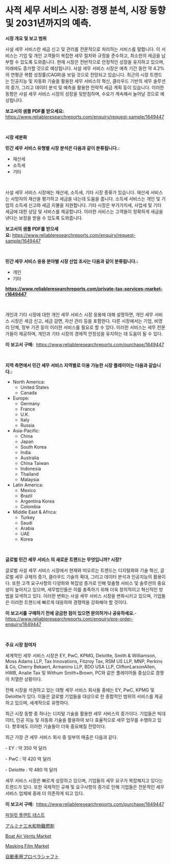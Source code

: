 <p><h1>사적 세무 서비스 시장: 경쟁 분석, 시장 동향 및 2031년까지의 예측.</h1></p><p><strong>시장 개요 및 보고 범위</strong></p>
<p><p>사설 세무 서비스란 세금 신고 및 관리를 전문적으로 처리하는 서비스를 말합니다. 이 서비스는 기업 및 개인 고객들이 복잡한 세무 절차와 규정을 준수하고, 최소한의 세금을 납부할 수 있도록 도와줍니다. 현재 시장은 전반적으로 안정적인 성장을 유지하고 있으며, 미래에도 증가할 것으로 예상됩니다. 사설 세무 서비스 시장은 예측 기간 동안 약 4.2%의 연평균 복합 성장률(CAGR)을 보일 것으로 전망되고 있습니다. 최근의 시장 트렌드는 인공지능 및 자동화 기술을 활용한 세무 서비스의 혁신, 클라우드 기반의 세무 솔루션의 증가, 그리고 데이터 분석 및 예측을 활용한 전략적 세금 계획 등이 있습니다. 이러한 동향은 사설 세무 서비스 시장의 성장을 뒷받침하며, 수요가 계속해서 늘어날 것으로 예상됩니다.</p></p>
<p><strong>보고서의 샘플 PDF를 받으세요:</strong> <a href="https://www.reliableresearchreports.com/enquiry/request-sample/1649447">https://www.reliableresearchreports.com/enquiry/request-sample/1649447</a></p>
<p>&nbsp;</p>
<p><strong>시장 세분화</strong></p>
<p><strong>민간 세무 서비스 유형별 시장 분석은 다음과 같이 분류됩니다.:</strong></p>
<p><ul><li>재산세</li><li>소득세</li><li>기타</li></ul></p>
<p>&nbsp;</p>
<p><p>사설 세무 서비스 시장에는 재산세, 소득세, 기타 시장 종류가 있습니다. 재산세 서비스는 사망자의 재산을 평가하고 세금을 내는데 도움을 줍니다. 소득세 서비스는 개인 및 기업의 소득세 신고와 세금 지불을 지원합니다. 기타 시장은 부가가치세, 사업세 및 기타 세금에 대한 상담 및 서비스를 제공합니다. 이러한 서비스는 고객들이 정확하게 세금을 낸다는 보장을 받을 수 있도록 도와줍니다.</p></p>
<p><strong>보고서의 샘플 PDF를 받으세요:</strong>&nbsp;<a href="https://www.reliableresearchreports.com/enquiry/request-sample/1649447">https://www.reliableresearchreports.com/enquiry/request-sample/1649447</a></p>
<p>&nbsp;</p>
<p><strong> 민간 세무 서비스 응용 분야별 시장 산업 조사는 다음과 같이 분류됩니다.:</strong></p>
<p><ul><li>개인</li><li>기타</li></ul></p>
<p><strong><a href="https://www.reliableresearchreports.com/private-tax-services-market-r1649447">https://www.reliableresearchreports.com/private-tax-services-market-r1649447</a></strong></p>
<p>&nbsp;</p>
<p><p>개인과 기타 시장에 대한 개인 세무 서비스 시장 응용에 대해 설명하면, 개인 세무 서비스 시장은 세금 신고, 세금 감면, 자산 관리 등을 포함한다. 다른 시장에서는 기업, 비영리 단체, 정부 기관 등이 이러한 서비스를 필요로 할 수 있다. 이러한 서비스는 세무 전문가들이 제공하며, 개인과 기타 시장의 경제적 안정성을 유지하는 데 도움이 될 수 있다.</p></p>
<p><strong>이 보고서 구매:</strong>&nbsp; <a href="https://www.reliableresearchreports.com/purchase/1649447">https://www.reliableresearchreports.com/purchase/1649447</a></p>
<p>&nbsp;</p>
<p><strong>지역 측면에서 민간 세무 서비스 지역별로 이용 가능한 시장 플레이어는 다음과 같습니다.:</strong></p>
<p><ul>
    <li>
        North America:
        <ul>
            <li>United States</li>
            <li>Canada</li>
        </ul>
    </li>
    <li>
        Europe:
        <ul>
            <li>Germany</li>
            <li>France</li>
            <li>U.K.</li>
            <li>Italy</li>
            <li>Russia</li>
        </ul>
    </li>
    <li>
        Asia-Pacific:
        <ul>
            <li>China</li>
            <li>Japan</li>
            <li>South Korea</li>
            <li>India</li>
            <li>Australia</li>
            <li>China Taiwan</li>
            <li>Indonesia</li>
            <li>Thailand</li>
            <li>Malaysia</li>
        </ul>
    </li>
    <li>
        Latin America:
        <ul>
            <li>Mexico</li>
            <li>Brazil</li>
            <li>Argentina Korea</li>
            <li>Colombia</li>
        </ul>
    </li>
    <li>
        Middle East & Africa:
        <ul>
            <li>Turkey</li>
            <li>Saudi</li>
            <li>Arabia</li>
            <li>UAE</li>
            <li>Korea</li>
        </ul>
    </li>
    </ul></p>
<p>&nbsp;</p>
<p><strong>글로벌 민간 세무 서비스 의 새로운 트렌드는 무엇입니까? 시장?</strong></p>
<p><p>글로벌 사설 세무 서비스 시장에서 현재와 떠오르는 트렌드는 디지털화와 기술 혁신, 글로벌 세무 규제의 증가, 클라우드 기술의 확대, 그리고 데이터 분석과 인공지능의 활용이다. 또한 고객 요구사항의 다양화와 복잡성 증가로 인해 맞춤형 서비스 및 솔루션의 중요성이 높아지고 있으며, 세무법인들은 이를 충족하기 위해 더욱 창의적이고 혁신적인 방법을 모색하고 있다. 이러한 변화는 사설 세무 서비스 시장을 변화시키고 있으며, 기업들은 이러한 트렌드에 빠르게 대응하여 경쟁력을 강화해야 할 것이다.</p></p>
<p><strong>이 보고서를 구매하기 전에 궁금한 점이 있으면 문의하거나 공유하세요.</strong>- <a href="https://www.reliableresearchreports.com/enquiry/pre-order-enquiry/1649447">https://www.reliableresearchreports.com/enquiry/pre-order-enquiry/1649447</a></p>
<p>&nbsp;</p>
<p><strong>주요 시장 참여자</strong></p>
<p><p>세계적인 세무 서비스 시장은 EY, PwC, KPMG, Deloitte, Smith & Williamson, Moss Adams LLP, Tax Innovations, Fitzroy Tax, RSM US LLP, MNP, Perkins & Co, Cherry Bekaert, Armanino LLP, BDO USA LLP, CliftonLarsonAllen, HWB, Analie Tax 및 Withum Smith+Brown, PC와 같은 플레이어들 중심으로 경쟁이 치열한 상황이다. </p><p>전체 시장을 석권하고 있는 대형 세무 서비스 회사들 중에는 EY, PwC, KPMG 및 Deloitte가 있다. 이들은 글로벌 기업들을 대상으로 한 종합적인 범위의 서비스를 제공하고 있으며, 세계적으로 유명하다. </p><p>최근 시장 동향 중 하나는 디지털 기술을 활용한 세무 서비스의 증가이다. 기업들은 빅데이터, 인공 지능 및 자동화 기술을 활용하여 보다 효율적으로 세무 업무를 수행하고 있다. 향후에도 이러한 기술들이 더욱 중요해질 전망이다. </p><p>최근 가장 큰 세무 서비스 회사 중 일부의 매출은 다음과 같다. </p><p>- EY : 약 350 억 달러</p><p>- PwC : 약 420 억 달러</p><p>- Deloitte : 약 480 억 달러</p><p>세무 서비스 시장은 빠르게 성장하고 있으며, 기업들의 세무 요구가 복잡해지고 있다는 트렌드가 있다. 또한 국제적인 규제 및 요구사항의 증가로 인해 기업들은 전문적인 세무 서비스 업체에 종래 더 의존하게 되고 있다.</p></p>
<p><strong>이 보고서 구매:</strong>&nbsp;&nbsp;<a href="https://www.reliableresearchreports.com/purchase/1649447">https://www.reliableresearchreports.com/purchase/1649447</a></p>
<p><p><a href="https://github.com/WilburKihn5676/Market-Research-Report-List-1/blob/main/920408028577.md">파일럿 플랜트 테스트</a></p><p><a href="https://github.com/dzy793153605/Market-Research-Report-List-1/blob/main/476256431139.md">アルミナ三水和物難燃剤</a></p><p><a href="https://github.com/jj19131/Market-Research-Report-List-2/blob/main/boat-air-vents-market.md">Boat Air Vents Market</a></p><p><a href="https://issuu.com/reportprime-2/docs/masking-film-market-size-2030.pptx">Masking Film Market</a></p><p><a href="https://github.com/EthanMorar2011/Market-Research-Report-List-1/blob/main/934718031140.md">自動車用プロペラシャフト</a></p></p>